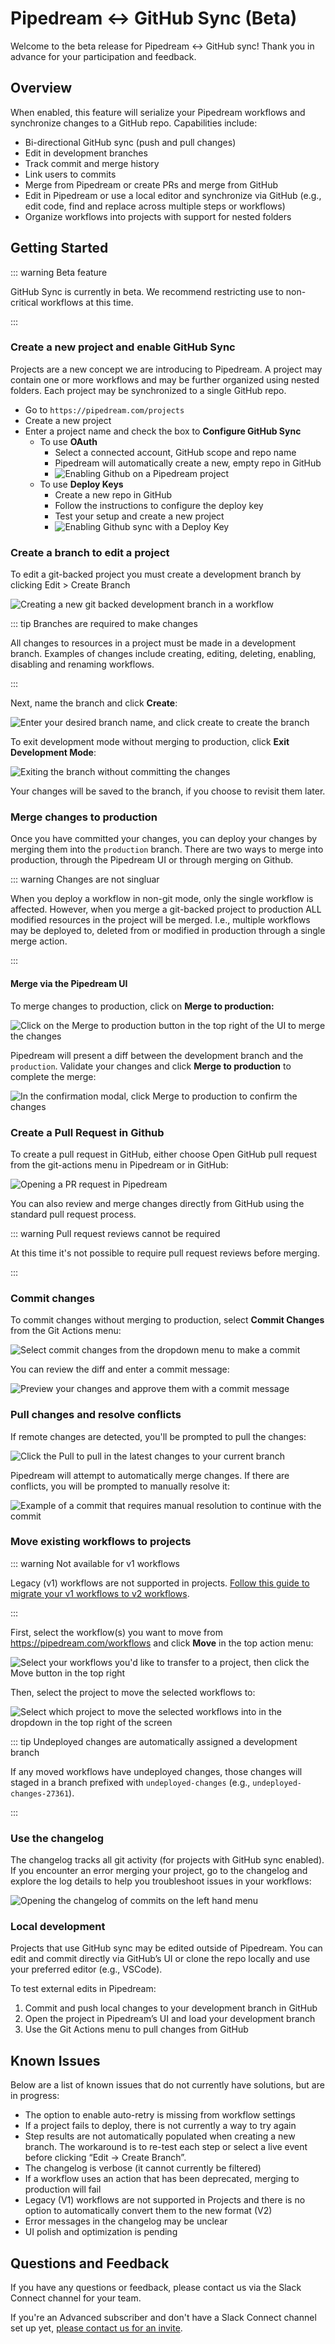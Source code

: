 # Pipedream ↔ GitHub Sync (Beta)

Welcome to the beta release for Pipedream ↔ GitHub sync! Thank you in advance for your participation and feedback.

## Overview

When enabled, this feature will serialize your Pipedream workflows and synchronize changes to a GitHub repo. Capabilities include:

- Bi-directional GitHub sync (push and pull changes)
- Edit in development branches
- Track commit and merge history
- Link users to commits
- Merge from Pipedream or create PRs and merge from GitHub
- Edit in Pipedream or use a local editor and synchronize via GitHub (e.g., edit code, find and replace across multiple steps or workflows)
- Organize workflows into projects with support for nested folders

## Getting Started

::: warning Beta feature

GitHub Sync is currently in beta. We recommend restricting use to non-critical workflows at this time.

:::

### Create a new project and enable GitHub Sync

Projects are a new concept we are introducing to Pipedream. A project may contain one or more workflows and may be further organized using nested folders. Each project may be synchronized to a single GitHub repo.

- Go to `https://pipedream.com/projects`
- Create a new project
- Enter a project name and check the box to **Configure GitHub Sync**
    - To use **OAuth**
        - Select a connected account, GitHub scope and repo name
        - Pipedream will automatically create a new, empty repo in GitHub
        - ![Enabling Github on a Pipedream project](https://pipedream.notion.site/image/https%3A%2F%2Fs3-us-west-2.amazonaws.com%2Fsecure.notion-static.com%2F6b546c6b-2f90-4ec4-9188-320c01576259%2FUntitled.png?id=5db64a5f-e762-431e-bfb7-cdd495ad458c&table=block&spaceId=6e16aa4c-a31f-4db8-a947-0d80bcdcf984&width=860&userId=&cache=v2)
    -  To use **Deploy Keys**
       - Create a new repo in GitHub
       - Follow the instructions to configure the deploy key
       - Test your setup and create a new project
       - ![Enabling Github sync with a Deploy Key](https://pipedream.notion.site/image/https%3A%2F%2Fs3-us-west-2.amazonaws.com%2Fsecure.notion-static.com%2F6be64329-bb8b-43eb-a278-a11ad93113c0%2FUntitled.png?id=37f9afd8-ba14-431b-bd40-1846421440b6&table=block&spaceId=6e16aa4c-a31f-4db8-a947-0d80bcdcf984&width=860&userId=&cache=v2)

### Create a branch to edit a project

To edit a git-backed project you must create a development branch by clicking Edit > Create Branch

![Creating a new git backed development branch in a workflow](https://pipedream.notion.site/image/https%3A%2F%2Fs3-us-west-2.amazonaws.com%2Fsecure.notion-static.com%2Fcf1e386b-7674-4843-8709-f1d5eef8ef00%2FUntitled.png?id=3af32b86-6ca2-4051-98cc-de31940eb609&table=block&spaceId=6e16aa4c-a31f-4db8-a947-0d80bcdcf984&width=2000&userId=&cache=v2)

::: tip Branches are required to make changes

All changes to resources in a project must be made in a development branch. Examples of changes include creating, editing, deleting, enabling, disabling and renaming workflows.

:::

Next, name the branch and click **Create**:

![Enter your desired branch name, and click create to create the branch](https://pipedream.notion.site/image/https%3A%2F%2Fs3-us-west-2.amazonaws.com%2Fsecure.notion-static.com%2F5d404d86-3f35-4db8-a2e8-e8d7bdb3e2c0%2FUntitled.png?id=33ebf62f-cde3-43fb-a76b-5c869338226f&table=block&spaceId=6e16aa4c-a31f-4db8-a947-0d80bcdcf984&width=2000&userId=&cache=v2)

To exit development mode without merging to production, click **Exit Development Mode**:

![Exiting the branch without committing the changes](https://pipedream.notion.site/image/https%3A%2F%2Fs3-us-west-2.amazonaws.com%2Fsecure.notion-static.com%2F7e72331c-54b8-453a-ae47-36f4b2355fac%2FUntitled.png?id=a55ea908-d904-4218-bfd3-72e568fee6ea&table=block&spaceId=6e16aa4c-a31f-4db8-a947-0d80bcdcf984&width=2000&userId=&cache=v2)

Your changes will be saved to the branch, if you choose to revisit them later.

### Merge changes to production

Once you have committed your changes, you can deploy your changes by merging them into the `production` branch. There are two ways to merge into production, through the Pipedream UI or through merging on Github.

::: warning Changes are not singluar

When you deploy a workflow in non-git mode, only the single workflow is affected. However, when you merge a git-backed project to production ALL modified resources in the project will be merged. I.e., multiple workflows may be deployed to, deleted from or modified in production through a single merge action.

:::

#### Merge via the Pipedream UI

To merge changes to production, click on **Merge to production:**

![Click on the Merge to production button in the top right of the UI to merge the changes](https://pipedream.notion.site/image/https%3A%2F%2Fs3-us-west-2.amazonaws.com%2Fsecure.notion-static.com%2F7ffe8211-90de-4512-824a-f3cc1b5a9382%2FUntitled.png?id=0043c13f-ade3-4e0e-b9ae-a98b9f293885&table=block&spaceId=6e16aa4c-a31f-4db8-a947-0d80bcdcf984&width=2000&userId=&cache=v2)

Pipedream will present a diff between the development branch and the `production`. Validate your changes and click **Merge to production** to complete the merge:

![In the confirmation modal, click Merge to production to confirm the changes](https://pipedream.notion.site/image/https%3A%2F%2Fs3-us-west-2.amazonaws.com%2Fsecure.notion-static.com%2Fac27c067-f948-424c-9d6e-6360a759730c%2FUntitled.png?id=19f8d51c-82fb-47d6-a183-b84e2173b72d&table=block&spaceId=6e16aa4c-a31f-4db8-a947-0d80bcdcf984&width=2000&userId=&cache=v2)

### Create a Pull Request in Github

To create a pull request in GitHub, either choose Open GitHub pull request from the git-actions menu in Pipedream or in GitHub:


  <img src="https://pipedream.notion.site/image/https%3A%2F%2Fs3-us-west-2.amazonaws.com%2Fsecure.notion-static.com%2F2fe3a718-2558-47de-aab4-818801c5a344%2FUntitled.png?id=55bb9040-28fa-4af2-833c-854eb5733d99&table=block&spaceId=6e16aa4c-a31f-4db8-a947-0d80bcdcf984&width=2000&userId=&cache=v2" alt="Opening a PR request in Pipedream" />


You can also review and merge changes directly from GitHub using the standard pull request process.

::: warning Pull request reviews cannot be required

At this time it's not possible to require pull request reviews before merging.

:::

### Commit changes

To commit changes without merging to production, select **Commit Changes** from the Git Actions menu:

![Select commit changes from the dropdown menu to make a commit](https://pipedream.notion.site/image/https%3A%2F%2Fs3-us-west-2.amazonaws.com%2Fsecure.notion-static.com%2F2523c3fb-d832-4e99-b5cc-5c3b7275c9fe%2FUntitled.png?id=9f871c2d-12f4-4484-a76f-b0d83c4d8ee9&table=block&spaceId=6e16aa4c-a31f-4db8-a947-0d80bcdcf984&width=2000&userId=&cache=v2)


You can review the diff and enter a commit message:

![Preview your changes and approve them with a commit message](https://pipedream.notion.site/image/https%3A%2F%2Fs3-us-west-2.amazonaws.com%2Fsecure.notion-static.com%2F01f0b4f8-36d6-43a8-8568-99183a7a1d4c%2FUntitled.png?id=77f5b85a-c14d-47aa-8cbe-2e3d5ea64786&table=block&spaceId=6e16aa4c-a31f-4db8-a947-0d80bcdcf984&width=2000&userId=&cache=v2)

### Pull changes and resolve conflicts

If remote changes are detected, you'll be prompted to pull the changes:

![Click the Pull <branch name> to pull in the latest changes to your current branch](https://pipedream.notion.site/image/https%3A%2F%2Fs3-us-west-2.amazonaws.com%2Fsecure.notion-static.com%2Fac13c163-7816-4e67-bb4a-ccbfb97471c4%2FUntitled.png?id=434ad559-bf3c-4e9c-96a3-c784122793a9&table=block&spaceId=6e16aa4c-a31f-4db8-a947-0d80bcdcf984&width=2000&userId=&cache=v2)

Pipedream will attempt to automatically merge changes. If there are conflicts, you will be prompted to manually resolve it:

![Example of a commit that requires manual resolution to continue with the commit](https://pipedream.notion.site/image/https%3A%2F%2Fs3-us-west-2.amazonaws.com%2Fsecure.notion-static.com%2F7849edd0-ee5f-47e9-9a23-b245435faf2b%2FUntitled.png?id=35308854-6572-4575-8fef-6531986fdb7f&table=block&spaceId=6e16aa4c-a31f-4db8-a947-0d80bcdcf984&width=2000&userId=&cache=v2)

### Move existing workflows to projects

::: warning Not available for v1 workflows

Legacy (v1) workflows are not supported in projects. [Follow this guide to migrate your v1 workflows to v2 workflows](/migrate-from-v1/).

:::

First, select the workflow(s) you want to move from https://pipedream.com/workflows and click **Move** in the top action menu:

![Select your workflows you'd like to transfer to a project, then click the Move button in the top right](https://pipedream.notion.site/image/https%3A%2F%2Fs3-us-west-2.amazonaws.com%2Fsecure.notion-static.com%2F70c4da87-2aa3-435d-9226-c29fcc1cd881%2FUntitled.png?id=10fbba0c-2a92-49da-b7f1-22b1b46fb96c&table=block&spaceId=6e16aa4c-a31f-4db8-a947-0d80bcdcf984&width=2000&userId=&cache=v2)

Then, select the project to move the selected workflows to:

![Select which project to move the selected workflows into in the dropdown in the top right of the screen](https://pipedream.notion.site/image/https%3A%2F%2Fs3-us-west-2.amazonaws.com%2Fsecure.notion-static.com%2F5fcb3357-9957-4307-aac9-e28ed59f85b0%2FUntitled.png?id=7fca27aa-28ec-4bcc-940d-9b66d1d692be&table=block&spaceId=6e16aa4c-a31f-4db8-a947-0d80bcdcf984&width=2000&userId=&cache=v2)

::: tip Undeployed changes are automatically assigned a development branch

If any moved workflows have undeployed changes, those changes will staged in a branch prefixed with `undeployed-changes` (e.g., `undeployed-changes-27361`).

:::

### Use the changelog

The changelog tracks all git activity (for projects with GitHub sync enabled). If you encounter an error merging your project, go to the changelog and explore the log details to help you troubleshoot issues in your workflows:

![Opening the changelog of commits on the left hand menu](https://pipedream.notion.site/image/https%3A%2F%2Fs3-us-west-2.amazonaws.com%2Fsecure.notion-static.com%2Fe7043a8c-597c-4722-86f6-464f582faf6f%2FUntitled.png?id=6e2f00f1-c768-4d13-9800-d6361afbe26d&table=block&spaceId=6e16aa4c-a31f-4db8-a947-0d80bcdcf984&width=2000&userId=&cache=v2)

### Local development

Projects that use GitHub sync may be edited outside of Pipedream. You can edit and commit directly via GitHub’s UI or clone the repo locally and use your preferred editor (e.g., VSCode). 

To test external edits in Pipedream:

1. Commit and push local changes to your development branch in GitHub
2. Open the project in Pipedream’s UI and load your development branch
3. Use the Git Actions menu to pull changes from GitHub

## Known Issues

Below are a list of known issues that do not currently have solutions, but are in progress:

- The option to enable auto-retry is missing from workflow settings
- If a project fails to deploy, there is not currently a way to try again
- Step results are not automatically populated when creating a new branch. The workaround is to re-test each step or select a live event before clicking “Edit → Create Branch”.
- The changelog is verbose (it cannot currently be filtered)
- If a workflow uses an action that has been deprecated, merging to production will fail
- Legacy (V1) workflows are not supported in Projects and there is no option to automatically convert them to the new format (V2)
- Error messages in the changelog may be unclear
- UI polish and optimization is pending

## Questions and Feedback

If you have any questions or feedback, please contact us via the Slack Connect channel for your team.

If you're an Advanced subscriber and don't have a Slack Connect channel set up yet, [please contact us for an invite](mailto:support@pipedream.com).
